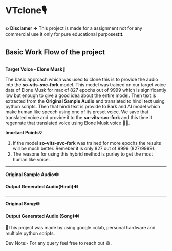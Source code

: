 # **VTclone🎙**

**💥 Disclamer ->** This project is made for a assignment  not for any commercial use it only for pure educational purposes❗❗❗.

## **Basic Work Flow of the project** 

<a href="#"><img width="100%" height="./mda/Screenshot_1.png" height="175px"/></a>

**Target Voice - Elone Musk🎤**


The basic approach which was used to clone this is to provide the audio into the **so-vits-svc-fork** model. This model was trained on our target voice data of Elone Musk for max of 827 epochs out of 9999 which is significantly low but enough to give a good idea about the entire model. Then text is extracted from the  **Original Sample Audio** and translated to hindi text using python scripts. Then that hindi text is provide to Bark and AI model which make human like speech using one of its preset voice. We save that translated voice and provide it to the **so-vits-svc-fork** and this time it regenrate that translated voice using Elone Musk voice 🎉🎉.





**Imortant Points💡**

1) If the model **so-vits-svc-fork**  was trained for more epochs the results will be much better. Remeber it is only 827 out of 9999 (827/9999).
2) The reasone for using this hybrid method is purley to get the most human like voice. 

------------------------------------


**Original Sample Audio🔊**


**Output Generated Audio(Hindi)🔊**


-------------------------------------


**Original Song🔊**


**Output Generated Audio (Song)🔊**



🎯This project was made by using google colab, personal hardware and multiple python scripts.

Dev Note:- For any query feel free to reach out 😄.
